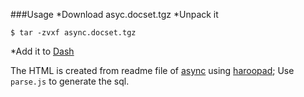 ###Usage
*Download asyc.docset.tgz
*Unpack it 
```shell
$ tar -zvxf async.docset.tgz 
```
*Add it to [Dash](http://kapeli.com/dash)

The HTML is created from readme file of [async](https://github.com/caolan/async) using [haroopad](http://pad.haroopress.com/user.html);
Use `parse.js` to generate the sql.

